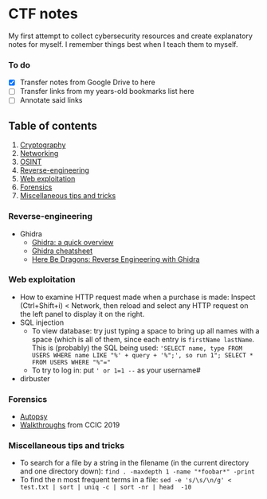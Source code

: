 # CTF notes
My first attempt to collect cybersecurity resources and create explanatory notes
for myself. I remember things best when I teach them to myself.

### To do
- [x] Transfer notes from Google Drive to here
- [ ] Transfer links from my years-old bookmarks list here
- [ ] Annotate said links

## Table of contents
1. [Cryptography](cryptography.md)
2. [Networking](networking.md)
3. [OSINT](osint.md)
4. [Reverse-engineering](#reverse-engineering)
5. [Web exploitation](#web-exploitation)
6. [Forensics](#forensics)
7. [Miscellaneous tips and tricks](#miscellaneous-tips-and-tricks)

### Reverse-engineering
* Ghidra
    * [Ghidra: a quick overview](https://0xeb.net/2019/03/ghidra-a-quick-overview)
    * [Ghidra cheatsheet](https://ghidra-sre.org/CheatSheet.html)
    * [Here Be Dragons: Reverse Engineering with Ghidra](https://www.shogunlab.com/blog/2019/12/22/here-be-dragons-ghidra-1.html)

### Web exploitation
* How to examine HTTP request made when a purchase is made: Inspect
  (Ctrl+Shift+i) < Network, then reload and select any HTTP request on the left
  panel to display it on the right.
* SQL injection
    * To view database: try just typing a space to bring up all names with a
      space (which is all of them, since each entry is `firstName lastName`.
      This is (probably) the SQL being used: `'SELECT name, type FROM USERS
      WHERE name LIKE "%' + query + '%";', so run 1"; SELECT * FROM USERS WHERE
      "%"="`
    * To try to log in: put `' or 1=1 --` as your username#
* dirbuster

### Forensics
* [Autopsy](https://sleuthkit.org/autopsy/docs/user-docs/4.0)
* [Walkthroughs](https://cci.calpoly.edu/2019-digital-forensics-downloads) from
  CCIC 2019

### Miscellaneous tips and tricks
* To search for a file by a string in the filename (in the current directory and
  one directory down): `find . -maxdepth 1 -name "*foobar*" -print`
* To find the n most frequent terms in a file: `sed -e 's/\s/\n/g' < test.txt |
  sort | uniq -c | sort -nr | head  -10 `
